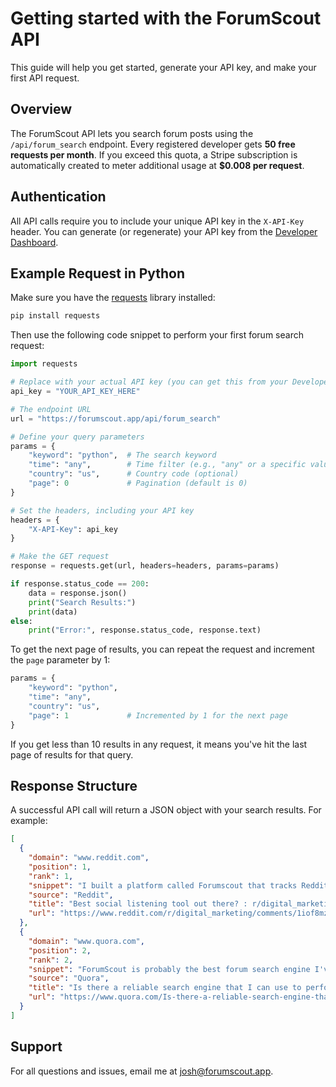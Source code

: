 # Getting started with the ForumScout API

This guide will help you get started, generate your API key, and make your first API request.

## Overview

The ForumScout API lets you search forum posts using the `/api/forum_search` endpoint. Every registered developer gets **50 free requests per month**. If you exceed this quota, a Stripe subscription is automatically created to meter additional usage at **$0.008 per request**.

## Authentication

All API calls require you to include your unique API key in the `X-API-Key` header. You can generate (or regenerate) your API key from the [Developer Dashboard](https://forumscout.app/developers).

## Example Request in Python

Make sure you have the [requests](https://pypi.org/project/requests/) library installed:

```bash
pip install requests
```

Then use the following code snippet to perform your first forum search request:

```python
import requests

# Replace with your actual API key (you can get this from your Developer Dashboard)
api_key = "YOUR_API_KEY_HERE"

# The endpoint URL
url = "https://forumscout.app/api/forum_search"

# Define your query parameters
params = {
    "keyword": "python",  # The search keyword
    "time": "any",        # Time filter (e.g., "any" or a specific value)
    "country": "us",      # Country code (optional)
    "page": 0             # Pagination (default is 0)
}

# Set the headers, including your API key
headers = {
    "X-API-Key": api_key
}

# Make the GET request
response = requests.get(url, headers=headers, params=params)

if response.status_code == 200:
    data = response.json()
    print("Search Results:")
    print(data)
else:
    print("Error:", response.status_code, response.text)
```

To get the next page of results, you can repeat the request and increment the `page` parameter by 1:

```python
params = {
    "keyword": "python",
    "time": "any",
    "country": "us",
    "page": 1             # Incremented by 1 for the next page
}
```

If you get less than 10 results in any request, it means you've hit the last page of results for that query.

## Response Structure
A successful API call will return a JSON object with your search results. For example:

```json
[
  {
    "domain": "www.reddit.com",
    "position": 1,
    "rank": 1,
    "snippet": "I built a platform called Forumscout that tracks Reddit, X, YouTube, LinkedIn, and Instagram. It's free if you get less than 100 mentions ...",
    "source": "Reddit",
    "title": "Best social listening tool out there? : r/digital_marketing - Reddit",
    "url": "https://www.reddit.com/r/digital_marketing/comments/1iof8mz/best_social_listening_tool_out_there/"
  },
  {
    "domain": "www.quora.com",
    "position": 2,
    "rank": 2,
    "snippet": "ForumScout is probably the best forum search engine I've found out there. All the others seem to be broken in some way or have very limited ...",
    "source": "Quora",
    "title": "Is there a reliable search engine that I can use to perform ...",
    "url": "https://www.quora.com/Is-there-a-reliable-search-engine-that-I-can-use-to-perform-searches-on-discussion-boards-forums-message-boards"
  }
]
```

## Support

For all questions and issues, email me at josh@forumscout.app.
